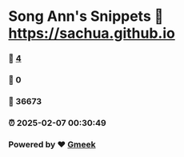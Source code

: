 # Song Ann's Snippets :link: https://sachua.github.io 
### :page_facing_up: [4](https://sachua.github.io/tag.html) 
### :speech_balloon: 0 
### :hibiscus: 36673 
### :alarm_clock: 2025-02-07 00:30:49 
### Powered by :heart: [Gmeek](https://github.com/Meekdai/Gmeek)

